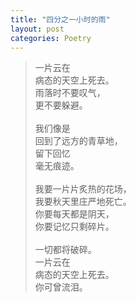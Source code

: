 ```yaml
---
title: "四分之一小时的雨"
layout: post
categories: Poetry
---
```


>一片云在<br>病态的天空上死去。<br>雨落时不要叹气，<br>更不要躲避。<br><br>我们像是<br>回到了远方的青草地，<br>留下回忆<br>毫无痕迹。<br><br>我要一片片炙热的花场，<br>我要秋天里庄严地死亡。<br>你要每天都是阴天，<br>你要记忆只剩碎片。<br><br>一切都将破碎。<br>一片云在<br>病态的天空上死去。<br>你可曾流泪。